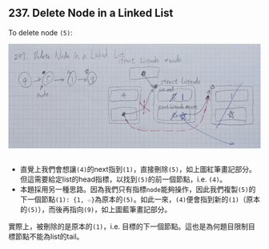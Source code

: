 ## 237. Delete Node in a Linked List

To delete node `(5)`:

<div align="center">
    <img src="https://raw.githubusercontent.com/jhengwh/Leetcode_gh/main/019_237_Delete%20Node%20in%20a%20Linked%20List/237_diagram.jpg" width = "600" alt="237_diagram.jpg" align=center />
</div>

<br/>

- 直覺上我們會想讓`(4)`的next指到`(1)`，直接刪除`(5)`，如上圖紅筆畫記部分。但這需要給定list的head指標，以找到`(5)`的前一個節點，i.e. `(4)`。
- 本題採用另一種思路。因為我們只有指標`node`能夠操作，因此我們複製`(5)`的下一個節點`(1): {1, ☆}`為原本的`(5)`。如此一來，`(4)`便會指到新的`(1)`（原本的`(5)`），而後再指向`(9)`，如上圖藍筆畫記部分。

實際上，被刪除的是原本的`(1)`，i.e. 目標的下一個節點。這也是為何題目限制目標節點不能為list的tail。